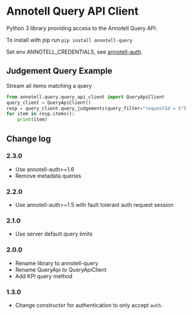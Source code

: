 # Annotell Query API Client

Python 3 library providing access to the Annotell Query API. 

To install with pip run `pip install annotell-query`

Set env ANNOTELL_CREDENTIALS, see [annotell-auth](https://github.com/annotell/annotell-python/tree/master/annotell-auth). 

## Judgement Query Example
Stream all items matching a query
```python
from annotell.query.query_api_client import QueryApiClient
query_client = QueryApiClient()
resp = query_client.query_judgements(query_filter="requestId = X")
for item in resp.items():
    print(item)
```

## Change log

### 2.3.0
- Use annotell-auth>=1.6
- Remove metadata queries

### 2.2.0
- Use annotell-auth>=1.5 with fault tolerant auth request session

### 2.1.0
- Use server default query limits 

### 2.0.0
- Rename library to annotell-query
- Rename QueryApi to QueryApiClient
- Add KPI query method

### 1.3.0
- Change constructor for authentication to only accept `auth`. 